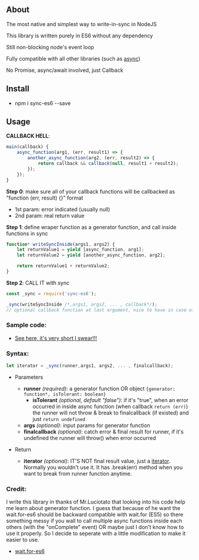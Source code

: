 ## About

The most native and simplest way to write-in-sync in NodeJS

This library is written purely in ES6 without any dependency

Still non-blocking node's event loop

Fully compatible with all other libraries (such as [async](https://www.npmjs.com/package/async))

No Promise, async/await involved, just Callback

## Install

* npm i sync-es6 --save

## Usage

**CALLBACK HELL**:

```javascript
main(callback) {
	async_function(arg1, (err, result1) => {
		another_async_function(arg2, (err, result2) => {
			return callback && callback(null, result1 + result2);
		});
	});
}
```

**Step 0**: make sure all of your callback functions will be callbacked as "function (err, result) {}" format
* 1st param: error indicated (usually null)
* 2nd param: real return value

**Step 1**: define wraper function as a generator function, and call inside functions in sync 
```javascript
function* writeSyncInside(args1, args2) { 
	let returnValue1 = yield [async_function, arg1];
	let returnValue2 = yield [another_async_function, arg2];

	return returnValue1 + returnValue2;
}
```

**Step 2**: CALL IT with sync
```javascript
const _sync = require('sync-es6');

_sync(writeSyncInside /*,args1, args2, ... , callback*/);
// optional callback function at last argument, nice to have in case of error occurred
```

### Sample code:
* [See here, it's very short I swear!!!](https://github.com/royalgarter/sync-es6/blob/master/test.js)

### Syntax:

```javascript
let iterator = _sync(runner,args1, args2, ... , finalcallback);
```

* Parameters
	* **runner** *(required)*: a generator function OR object ```{generator: function*, isTolerant: boolean}```
	    * **isTolerant** *(optional, default "false")*: if it's "true", when an error occurred in inside async function (when callback ```return (err)```) the runner will not throw & break to finalcallback (if existed) and just ```return undefined```
	* **args** *(optional)*: input params for generator function
	* **finalcallback** *(optional)*: catch error & final result for runner, if it's undefined the runner will throw() when error occurred

* Return
	* **iterator** *(optional)*: IT'S NOT final result value, just a [iterator](https://developer.mozilla.org/en-US/docs/Web/JavaScript/Reference/Iteration_protocols). Normally you wouldn't use it. It has .break(err) method when you want to break from runner function anytime.


### Credit:

I write this library in thanks of Mr.Luciotato that looking into his code help me learn about generator function. I guess that because of he want the wait.for-es6 should be backward compatible with wait.for (ES5) so there something messy if you wall to call multiple async functions inside each others (with the "onComplete" event) OR maybe just I don't know how to use it properly. So I decide to seperate with a little modification to make it easier to use.
* [wait.for-es6](https://www.npmjs.com/package/wait.for-es6) 